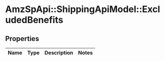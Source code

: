# AmzSpApi::ShippingApiModel::ExcludedBenefits

## Properties
Name | Type | Description | Notes
------------ | ------------- | ------------- | -------------

